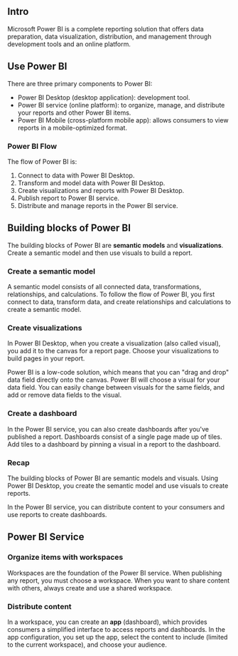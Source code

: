 ## Intro

Microsoft Power BI is a complete reporting solution that offers data preparation, data visualization, distribution, and management through development tools and an online platform.

## Use Power BI

There are three primary components to Power BI:

- Power BI Desktop (desktop application): development tool.
- Power BI service (online platform): to organize, manage, and distribute your reports and other Power BI items.
- Power BI Mobile (cross-platform mobile app): allows consumers to view reports in a mobile-optimized format.

### Power BI Flow

The flow of Power BI is:

1. Connect to data with Power BI Desktop.
2. Transform and model data with Power BI Desktop.
3. Create visualizations and reports with Power BI Desktop.
4. Publish report to Power BI service.
5. Distribute and manage reports in the Power BI service.

## Building blocks of Power BI

The building blocks of Power BI are **semantic models** and **visualizations**. Create a semantic model and then use visuals to build a report.

### Create a semantic model

A semantic model consists of all connected data, transformations, relationships, and calculations. To follow the flow of Power BI, you first connect to data, transform data, and create relationships and calculations to create a semantic model.

### Create visualizations

In Power BI Desktop, when you create a visualization (also called visual), you add it to the canvas for a report page. Choose your visualizations to build pages in your report.

Power BI is a low-code solution, which means that you can "drag and drop" data field directly onto the canvas. Power BI will choose a visual for your data field. You can easily change between visuals for the same fields, and add or remove data fields to the visual.

### Create a dashboard

In the Power BI service, you can also create dashboards after you've published a report. Dashboards consist of a single page made up of tiles. Add tiles to a dashboard by pinning a visual in a report to the dashboard.

### Recap

The building blocks of Power BI are semantic models and visuals. Using Power BI Desktop, you create the semantic model and use visuals to create reports.

In the Power BI service, you can distribute content to your consumers and use reports to create dashboards.

## Power BI Service

### Organize items with workspaces

Workspaces are the foundation of the Power BI service. When publishing any report, you must choose a workspace. When you want to share content with others, always create and use a shared workspace.

### Distribute content

In a workspace, you can create an **app** (dashboard), which provides consumers a simplified interface to access reports and dashboards. In the app configuration, you set up the app, select the content to include (limited to the current workspace), and choose your audience.
